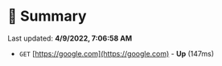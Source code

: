 # 📖 Summary
Last updated: **4/9/2022, 7:06:58 AM**

- `GET` [https://google.com](https://google.com) - **Up** (147ms)

